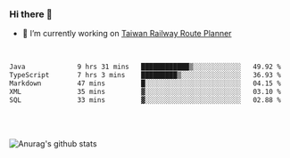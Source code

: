### Hi there 👋

- 🔭 I’m currently working on [Taiwan Railway Route Planner](https://github.com/Taiwan-Railway-Route-Planner)

<br/>

<!--START_SECTION:waka-->

```txt
Java             9 hrs 31 mins   ████████████▒░░░░░░░░░░░░   49.92 %
TypeScript       7 hrs 3 mins    █████████▒░░░░░░░░░░░░░░░   36.93 %
Markdown         47 mins         █░░░░░░░░░░░░░░░░░░░░░░░░   04.15 %
XML              35 mins         ▓░░░░░░░░░░░░░░░░░░░░░░░░   03.10 %
SQL              33 mins         ▓░░░░░░░░░░░░░░░░░░░░░░░░   02.88 %
```

<!--END_SECTION:waka-->

<br/>
<br/>

![Anurag's github stats](https://github-readme-stats.vercel.app/api?username=DepickereSven&show_icons=true&theme=tokyonight)



<!--
**DepickereSven/DepickereSven** is a ✨ _special_ ✨ repository because its `README.md` (this file) appears on your GitHub profile.

Here are some ideas to get you started:

- 🔭 I’m currently working on ...
- 🌱 I’m currently learning ...
- 👯 I’m looking to collaborate on ...
- 🤔 I’m looking for help with ...
- 💬 Ask me about ...
- 📫 How to reach me: ...
- 😄 Pronouns: ...
- ⚡ Fun fact: ...
-->
